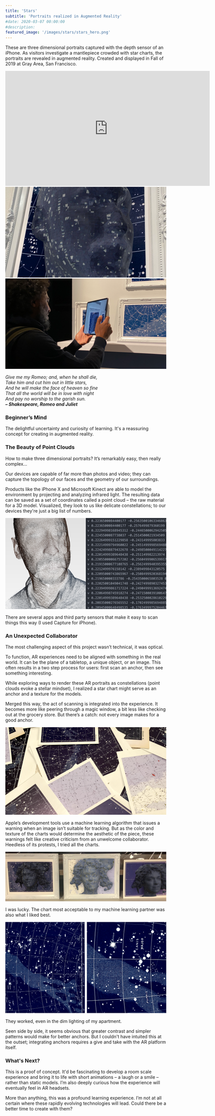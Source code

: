 ```yaml
---
title: 'Stars'
subtitle: 'Portraits realized in Augmented Reality'
#date: 2020-03-07 00:00:00
#description:
featured_image: '/images/stars/stars_hero.png'
---
```


These are three dimensional portraits captured with the depth sensor of an iPhone. As visitors investigate a mantlepiece crowded with star charts, the portraits are revealed in augmented reality. Created and displayed in Fall of 2019 at Gray Area, San Francisco.

<iframe src="https://player.vimeo.com/video/377403981" width="640" height="360" frameborder="0" allow="autoplay; fullscreen" allowfullscreen></iframe>

<div class="gallery" data-columns="2">
	<img src ="/images/stars/stars_1.png"/>
	<img src ="/images/stars/stars_2.png"/>
</div>

<em>Give me my Romeo; and, when he shall die,<br>
Take him and cut him out in little stars,<br>
And he will make the face of heaven so fine<br>
That all the world will be in love with night<br>
And pay no worship to the garish sun.<br>
<strong>– Shakespeare, Romeo and Juliet</strong></em>

<h3>Beginner’s Mind</h3>
The delightful uncertainty and curiosity of learning. It's a reassuring concept for creating in augmented reality.

<h3>The Beauty of Point Clouds</h3>

How to make three dimensional portraits? It’s remarkably easy, then really complex…

Our devices are capable of far more than photos and video; they can capture the topology of our faces and the geometry of our surroundings.

Products like the iPhone X and Microsoft Kinect are able to model the environment by projecting and analyzing infrared light. The resulting data can be saved as a set of coordinates called a point cloud – the raw material for a 3D model. Visualized, they look to us like delicate constellations; to our devices they're just a big list of numbers.

<img src ="/images/stars/stars_3.png"/>

There are several apps and third party sensors that make it easy to scan things this way (I used Capture for iPhone). 

<h3>An Unexpected Collaborator</h3>
The most challenging aspect of this project wasn’t technical, it was optical.

To function, AR experiences need to be aligned with something in the real world. It can be the plane of a tabletop, a unique object, or an image. This often results in a two step process for users: first scan an anchor, then see something interesting.

While exploring ways to render these AR portraits as constellations (point clouds evoke a stellar mindset), I realized a star chart might serve as an anchor and a texture for the models.

Merged this way, the act of scanning is integrated into the experience. It becomes more like peering through a magic window, a bit less like checking out at the grocery store. But there’s a catch: not every image makes for a good anchor.

<img src ="/images/stars/stars_5.png"/>

Apple’s development tools use a machine learning algorithm that issues a warning when an image isn’t suitable for tracking. But as the color and texture of the charts would determine the aesthetic of the piece, these warnings felt like creative criticism from an unwelcome collaborator. Heedless of its protests, I tried all the charts.

<img src ="/images/stars/stars_6.png"/>

I was lucky. The chart most acceptable to my machine learning partner was also what I liked best.

<img src ="/images/stars/stars_7.png"/>

They worked, even in the dim lighting of my apartment.

Seen side by side, it seems obvious that greater contrast and simpler patterns would make for better anchors. But I couldn't have intuited this at the outset; integrating anchors requires a give and take with the AR platform itself.

<h3>What's Next?</h3>
This is a proof of concept. It'd be fascinating to develop a room scale experience and bring it to life with short animations – a laugh or a smile – rather than static models. I’m also deeply curious how the experience will eventually feel in AR headsets.

More than anything, this was a profound learning experience. I’m not at all certain where these rapidly evolving technologies will lead. Could there be a better time to create with them?
